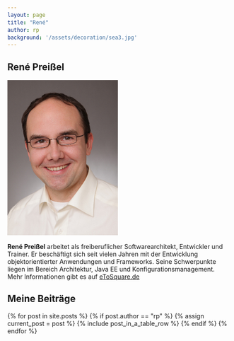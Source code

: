 ```yaml
---
layout: page
title: "René"
author: rp
background: '/assets/decoration/sea3.jpg'
---
```


René Preißel
------------

![René Preißel](rene.jpg)

**René Preißel** arbeitet als freiberuflicher Softwarearchitekt,
Entwickler und Trainer.
Er beschäftigt sich seit vielen Jahren mit der Entwicklung
objektorientierter Anwendungen und Frameworks.
Seine Schwerpunkte liegen im Bereich Architektur, Java EE
und Konfigurationsmanagement.
Mehr Informationen gibt es auf [eToSquare.de](http://www.eToSquare.de)

Meine Beiträge
--------------

<table class="table table-striped">
  {% for post in site.posts %}
    {% if post.author == "rp" %}
      {% assign current_post = post %}
      {% include post_in_a_table_row %}
    {% endif %}
  {% endfor %}
</table>
